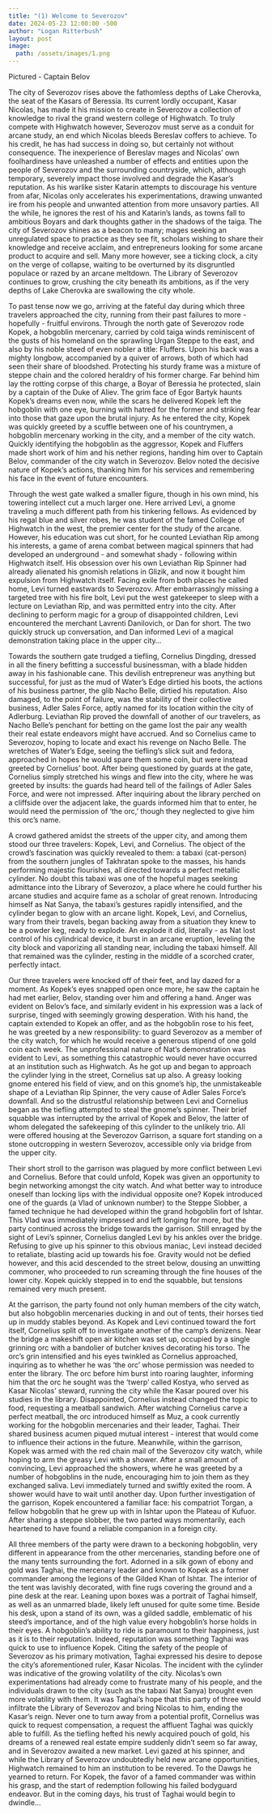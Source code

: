 ```yaml
---
title: "(1) Welcome to Severozov"
date: 2024-05-23 12:00:00 -500
author: "Logan Ritterbush"
layout: post
image:
  path: /assets/images/1.png
---
```


Pictured - Captain Belov

The city of Severozov rises above the fathomless depths of Lake Cherovka, the seat of the Kasars of Beressia. Its current lordly occupant, Kasar Nicolas, has made it his mission to create in Severozov a collection of knowledge to rival the grand western college of Highwatch. To truly compete with Highwatch however, Severozov must serve as a conduit for arcane study, an end which Nicolas bleeds Bereslav coffers to achieve. To his credit, he has had success in doing so, but certainly not without consequence. The inexperience of Bereslav mages and Nicolas’ own foolhardiness have unleashed a number of effects and entities upon the people of Severozov and the surrounding countryside, which, although temporary, severely impact those involved and degrade the Kasar’s reputation. As his warlike sister Katarin attempts to discourage his venture from afar, Nicolas only accelerates his experimentations, drawing unwanted ire from his people and unwanted attention from more unsavory parties. All the while, he ignores the rest of his and Katarin’s lands, as towns fall to ambitious Boyars and dark thoughts gather in the shadows of the taiga. The city of Severozov shines as a beacon to many; mages seeking an unregulated space to practice as they see fit, scholars wishing to share their knowledge and receive acclaim, and entrepreneurs looking for some arcane product to acquire and sell. Many more however, see a ticking clock, a city on the verge of collapse, waiting to be overturned by its disgruntled populace or razed by an arcane meltdown. The Library of Severozov continues to grow, crushing the city beneath its ambitions, as if the very depths of Lake Cherovka are swallowing the city whole.

To past tense now we go, arriving at the fateful day during which three travelers approached the city, running from their past failures to more - hopefully - fruitful environs. Through the north gate of Severozov rode Kopek, a hobgoblin mercenary, carried by cold taiga winds reminiscent of the gusts of his homeland on the sprawling Urgan Steppe to the east, and also by his noble steed of even nobler a title: Fluffers. Upon his back was a mighty longbow, accompanied by a quiver of arrows, both of which had seen their share of bloodshed. Protecting his sturdy frame was a mixture of steppe chain and the colored heraldry of his former charge. Far behind him lay the rotting corpse of this charge, a Boyar of Beressia he protected, slain by a captain of the Duke of Aliev. The grim face of Egor Bartyk haunts Kopek’s dreams even now, while the scars he delivered Kopek left the hobgoblin with one eye, burning with hatred for the former and striking fear into those that gaze upon the brutal injury. As he entered the city, Kopek was quickly greeted by a scuffle between one of his countrymen, a hobgoblin mercenary working in the city, and a member of the city watch. Quickly identifying the hobgoblin as the aggressor, Kopek and Fluffers made short work of him and his nether regions, handing him over to Captain Belov, commander of the city watch in Severozov. Belov noted the decisive nature of Kopek’s actions, thanking him for his services and remembering his face in the event of future encounters.

Through the west gate walked a smaller figure, though in his own mind, his towering intellect cut a much larger one. Here arrived Levi, a gnome traveling a much different path from his tinkering fellows. As evidenced by his regal blue and silver robes, he was student of the famed College of Highwatch in the west, the premier center for the study of the arcane. However, his education was cut short, for he counted Leviathan Rip among his interests, a game of arena combat between magical spinners that had developed an underground - and somewhat shady - following within Highwatch itself. His obsession over his own Leviathan Rip Spinner had already alienated his gnomish relations in Glizik, and now it bought him expulsion from Highwatch itself. Facing exile from both places he called home, Levi turned eastwards to Severozov. After embarrassingly missing a targeted tree with his fire bolt, Levi put the west gatekeeper to sleep with a lecture on Leviathan Rip, and was permitted entry into the city. After declining to perform magic for a group of disappointed children, Levi encountered the merchant Lavrenti Danilovich, or Dan for short. The two quickly struck up conversation, and Dan informed Levi of a magical demonstration taking place in the upper city…

Towards the southern gate trudged a tiefling, Cornelius Dingding, dressed in all the finery befitting a successful businessman, with a blade hidden away in his fashionable cane. This devilish entrepreneur was anything but successful, for just as the mud of Water’s Edge dirtied his boots, the actions of his business partner, the glib Nacho Belle, dirtied his reputation. Also damaged, to the point of failure, was the stability of their collective business, Adler Sales Force, aptly named for its location within the city of Adlerburg. Leviathan Rip proved the downfall of another of our travelers, as Nacho Belle’s penchant for betting on the game lost the pair any wealth their real estate endeavors might have accrued. And so Cornelius came to Severozov, hoping to locate and exact his revenge on Nacho Belle. The wretches of Water’s Edge, seeing the tiefling’s slick suit and fedora, approached in hopes he would spare them some coin, but were instead greeted by Cornelius’ boot. After being questioned by guards at the gate, Cornelius simply stretched his wings and flew into the city, where he was greeted by insults: the guards had heard tell of the failings of Adler Sales Force, and were not impressed. After inquiring about the library perched on a cliffside over the adjacent lake, the guards informed him that to enter, he would need the permission of ‘the orc,’ though they neglected to give him this orc’s name.

A crowd gathered amidst the streets of the upper city, and among them stood our three travelers: Kopek, Levi, and Cornelius. The object of the crowd’s fascination was quickly revealed to them: a tabaxi (cat-person) from the southern jungles of Takhratan spoke to the masses, his hands performing majestic flourishes, all directed towards a perfect metallic cylinder. No doubt this tabaxi was one of the hopeful mages seeking admittance into the Library of Severozov, a place where he could further his arcane studies and acquire fame as a scholar of great renown. Introducing himself as Nat Sanya, the tabaxi’s gestures rapidly intensified, and the cylinder began to glow with an arcane light. Kopek, Levi, and Cornelius, wary from their travels, began backing away from a situation they knew to be a powder keg, ready to explode. An explode it did, literally - as Nat lost control of his cylindrical device, it burst in an arcane eruption, leveling the city block and vaporizing all standing near, including the tabaxi himself. All that remained was the cylinder, resting in the middle of a scorched crater, perfectly intact.

Our three travelers were knocked off of their feet, and lay dazed for a moment. As Kopek’s eyes snapped open once more, he saw the captain he had met earlier, Belov, standing over him and offering a hand. Anger was evident on Belov’s face, and similarly evident in his expression was a lack of surprise, tinged with seemingly growing desperation. With his hand, the captain extended to Kopek an offer, and as the hobgoblin rose to his feet, he was greeted by a new responsibility: to guard Severozov as a member of the city watch, for which he would receive a generous stipend of one gold coin each week. The unprofessional nature of Nat’s demonstration was evident to Levi, as something this catastrophic would never have occurred at an institution such as Highwatch. As he got up and began to approach the cylinder lying in the street, Cornelius sat up also. A greasy looking gnome entered his field of view, and on this gnome’s hip, the unmistakeable shape of a Leviathan Rip Spinner, the very cause of Adler Sales Force’s downfall. And so the distrustful relationship between Levi and Cornelius began as the tiefling attempted to steal the gnome’s spinner. Their brief squabble was interrupted by the arrival of Kopek and Belov, the latter of whom delegated the safekeeping of this cylinder to the unlikely trio. All were offered housing at the Severozov Garrison, a square fort standing on a stone outcropping in western Severozov, accessible only via bridge from the upper city.

Their short stroll to the garrison was plagued by more conflict between Levi and Cornelius. Before that could unfold, Kopek was given an opportunity to begin networking amongst the city watch. And what better way to introduce oneself than locking lips with the individual opposite one? Kopek introduced one of the guards (a Vlad of unknown number) to the Steppe Slobber, a famed technique he had developed within the grand hobgoblin fort of Ishtar. This Vlad was immediately impressed and left longing for more, but the party continued across the bridge towards the garrison. Still enraged by the sight of Levi’s spinner, Cornelius dangled Levi by his ankles over the bridge. Refusing to give up his spinner to this obvious maniac, Levi instead decided to retaliate, blasting acid up towards his foe. Gravity would not be defied however, and this acid descended to the street below, dousing an unwitting commoner, who proceeded to run screaming through the fine houses of the lower city. Kopek quickly stepped in to end the squabble, but tensions remained very much present.

At the garrison, the party found not only human members of the city watch, but also hobgoblin mercenaries ducking in and out of tents, their horses tied up in muddy stables beyond. As Kopek and Levi continued toward the fort itself, Cornelius split off to investigate another of the camp’s denizens. Near the bridge a makeshift open air kitchen was set up, occupied by a single grinning orc with a bandolier of butcher knives decorating his torso. The orc’s grin intensified and his eyes twinkled as Cornelius approached, inquiring as to whether he was ‘the orc’ whose permission was needed to enter the library. The orc before him burst into roaring laughter, informing him that the orc he sought was the ‘twerp’ called Kostya, who served as Kasar Nicolas’ steward, running the city while the Kasar poured over his studies in the library. Disappointed, Cornelius instead changed the topic to food, requesting a meatball sandwich. After watching Cornelius carve a perfect meatball, the orc introduced himself as Muz, a cook currently working for the hobgoblin mercenaries and their leader, Taghai. Their shared business acumen piqued mutual interest - interest that would come to influence their actions in the future. Meanwhile, within the garrison, Kopek was armed with the red chain mail of the Severozov city watch, while hoping to arm the greasy Levi with a shower. After a small amount of convincing, Levi approached the showers, where he was greeted by a number of hobgoblins in the nude, encouraging him to join them as they exchanged saliva. Levi immediately turned and swiftly exited the room. A shower would have to wait until another day. Upon further investigation of the garrison, Kopek encountered a familiar face: his compatriot Torgan, a fellow hobgoblin that he grew up with in Ishtar upon the Plateau of Kufuor.   After sharing a steppe slobber, the two parted ways momentarily, each heartened to have found a reliable companion in a foreign city.

All three members of the party were drawn to a beckoning hobgoblin, very different in appearance from the other mercenaries, standing before one of the many tents surrounding the fort. Adorned in a silk gown of ebony and gold was Taghai, the mercenary leader and known to Kopek as a former commander among the legions of the Gilded Khan of Ishtar. The interior of the tent was lavishly decorated, with fine rugs covering the ground and a pine desk at the rear. Leaning upon boxes was a portrait of Taghai himself, as well as an unmarred blade, likely left unused for quite some time. Beside his desk, upon a stand of its own, was a gilded saddle, emblematic of his steed’s importance, and of the high value every hobgoblin’s horse holds in their eyes. A hobgoblin’s ability to ride is paramount to their happiness, just as it is to their reputation. Indeed, reputation was something Taghai was quick to use to influence Kopek. Citing the safety of the people of Severozov as his primary motivation, Taghai expressed his desire to depose the city’s aforementioned ruler, Kasar Nicolas. The incident with the cylinder was indicative of the growing volatility of the city. Nicolas’s own experimentations had already come to frustrate many of his people, and the individuals drawn to the city (such as the tabaxi Nat Sanya) brought even more volatility with them. It was Taghai’s hope that this party of three would infiltrate the Library of Severozov and bring Nicolas to him, ending the Kasar’s reign. Never one to turn away from a potential profit, Cornelius was quick to request compensation, a request the affluent Taghai was quickly able to fulfill. As the tiefling hefted his newly acquired pouch of gold, his dreams of a renewed real estate empire suddenly didn’t seem so far away, and in Severozov awaited a new market. Levi gazed at his spinner, and while the Library of Severozov undoubtedly held new arcane opportunities, Highwatch remained to him an institution to be revered. To the Dawgs he yearned to return. For Kopek, the favor of a famed commander was within his grasp, and the start of redemption following his failed bodyguard endeavor. But in the coming days, his trust of Taghai would begin to dwindle…
